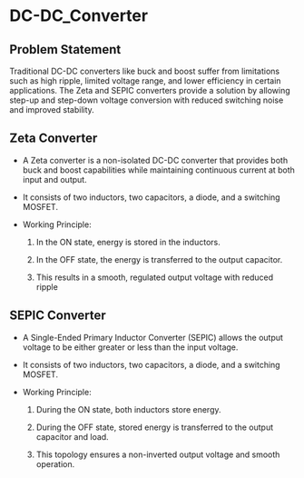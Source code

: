 # DC-DC_Converter

## Problem Statement

Traditional DC-DC converters like buck and boost suffer from limitations such as high ripple, limited voltage range, and lower efficiency in certain applications. The Zeta and SEPIC converters provide a solution by allowing step-up and step-down voltage conversion with reduced switching noise and improved stability.

## Zeta Converter

- A Zeta converter is a non-isolated DC-DC converter that provides both buck and boost capabilities while maintaining continuous current at both input and output.

- It consists of two inductors, two capacitors, a diode, and a switching MOSFET.

- Working Principle:

  1. In the ON state, energy is stored in the inductors.

  2. In the OFF state, the energy is transferred to the output capacitor.

  3. This results in a smooth, regulated output voltage with reduced ripple
 
## SEPIC Converter

- A Single-Ended Primary Inductor Converter (SEPIC) allows the output voltage to be either greater or less than the input voltage.

- It consists of two inductors, two capacitors, a diode, and a switching MOSFET.

- Working Principle:

  1. During the ON state, both inductors store energy.

  2. During the OFF state, stored energy is transferred to the output capacitor and load.

  3. This topology ensures a non-inverted output voltage and smooth operation.

